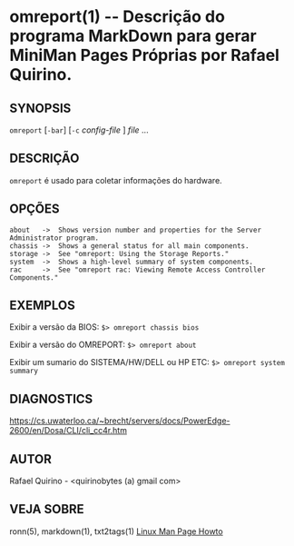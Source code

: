 omreport(1) -- Descrição do programa MarkDown para gerar MiniMan Pages Próprias por Rafael Quirino.
===============================================


SYNOPSIS
--------

`omreport` [`-bar`] [`-c` *config-file* ] *file* ...

DESCRIÇÃO
---------

`omreport` é usado para coletar informações do hardware.

OPÇÕES
------

	about	->	Shows version number and properties for the Server Administrator program.
	chassis	->  Shows a general status for all main components.
	storage	->  See "omreport: Using the Storage Reports."
	system  ->  Shows a high-level summary of system components.
	rac     ->  See "omreport rac: Viewing Remote Access Controller Components."


EXEMPLOS
--------

Exibir a versão da BIOS:
`$> omreport chassis bios`

Exibir a versão do OMREPORT:
`$> omreport about`

Exibir um sumario do SISTEMA/HW/DELL ou HP ETC:
`$> omreport system summary`

DIAGNOSTICS
-----------

https://cs.uwaterloo.ca/~brecht/servers/docs/PowerEdge-2600/en/Dosa/CLI/cli_cc4r.htm

AUTOR
-----

Rafael Quirino - <quirinobytes (a) gmail com>

VEJA SOBRE
----------

ronn(5), markdown(1), txt2tags(1) [Linux Man Page Howto](
http://www.schweikhardt.net/man_page_howto.html)
